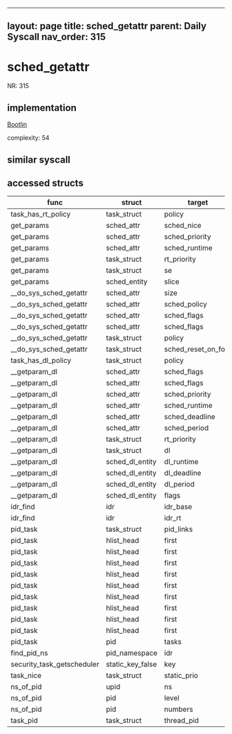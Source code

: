 
---
layout: page
title: sched_getattr
parent: Daily Syscall
nav_order: 315
---
        

# sched_getattr
NR: 315

## implementation
[Bootlin](https://elixir.bootlin.com/linux/v6.14.7/source/kernel/sched/syscalls.c#L1081)

complexity: 54


## similar syscall


## accessed structs

|func|struct|target|location|has_read|has_write|
|--|--|--|--|--|--|
|task_has_rt_policy|task_struct|policy|https://elixir.bootlin.com/linux/v6.14.7/source/kernel/sched/sched.h#L233|true|true|
|get_params|sched_attr|sched_nice|https://elixir.bootlin.com/linux/v6.14.7/source/kernel/sched/syscalls.c#L942|false|false|
|get_params|sched_attr|sched_priority|https://elixir.bootlin.com/linux/v6.14.7/source/kernel/sched/syscalls.c#L940|false|false|
|get_params|sched_attr|sched_runtime|https://elixir.bootlin.com/linux/v6.14.7/source/kernel/sched/syscalls.c#L943|false|false|
|get_params|task_struct|rt_priority|https://elixir.bootlin.com/linux/v6.14.7/source/kernel/sched/syscalls.c#L940|true|true|
|get_params|task_struct|se|https://elixir.bootlin.com/linux/v6.14.7/source/kernel/sched/syscalls.c#L943|true|true|
|get_params|sched_entity|slice|https://elixir.bootlin.com/linux/v6.14.7/source/kernel/sched/syscalls.c#L943|true|true|
|__do_sys_sched_getattr|sched_attr|size|https://elixir.bootlin.com/linux/v6.14.7/source/kernel/sched/syscalls.c#L1118|false|false|
|__do_sys_sched_getattr|sched_attr|sched_policy|https://elixir.bootlin.com/linux/v6.14.7/source/kernel/sched/syscalls.c#L1101|false|false|
|__do_sys_sched_getattr|sched_attr|sched_flags|https://elixir.bootlin.com/linux/v6.14.7/source/kernel/sched/syscalls.c#L1105|true|true|
|__do_sys_sched_getattr|sched_attr|sched_flags|https://elixir.bootlin.com/linux/v6.14.7/source/kernel/sched/syscalls.c#L1103|true|true|
|__do_sys_sched_getattr|task_struct|policy|https://elixir.bootlin.com/linux/v6.14.7/source/kernel/sched/syscalls.c#L1101|true|true|
|__do_sys_sched_getattr|task_struct|sched_reset_on_fork|https://elixir.bootlin.com/linux/v6.14.7/source/kernel/sched/syscalls.c#L1102|true|true|
|task_has_dl_policy|task_struct|policy|https://elixir.bootlin.com/linux/v6.14.7/source/kernel/sched/sched.h#L238|true|true|
|__getparam_dl|sched_attr|sched_flags|https://elixir.bootlin.com/linux/v6.14.7/source/kernel/sched/deadline.c#L3361|true|true|
|__getparam_dl|sched_attr|sched_flags|https://elixir.bootlin.com/linux/v6.14.7/source/kernel/sched/deadline.c#L3360|true|true|
|__getparam_dl|sched_attr|sched_priority|https://elixir.bootlin.com/linux/v6.14.7/source/kernel/sched/deadline.c#L3356|false|false|
|__getparam_dl|sched_attr|sched_runtime|https://elixir.bootlin.com/linux/v6.14.7/source/kernel/sched/deadline.c#L3357|false|false|
|__getparam_dl|sched_attr|sched_deadline|https://elixir.bootlin.com/linux/v6.14.7/source/kernel/sched/deadline.c#L3358|false|false|
|__getparam_dl|sched_attr|sched_period|https://elixir.bootlin.com/linux/v6.14.7/source/kernel/sched/deadline.c#L3359|false|false|
|__getparam_dl|task_struct|rt_priority|https://elixir.bootlin.com/linux/v6.14.7/source/kernel/sched/deadline.c#L3356|true|true|
|__getparam_dl|task_struct|dl|https://elixir.bootlin.com/linux/v6.14.7/source/kernel/sched/deadline.c#L3354|false|false|
|__getparam_dl|sched_dl_entity|dl_runtime|https://elixir.bootlin.com/linux/v6.14.7/source/kernel/sched/deadline.c#L3357|true|true|
|__getparam_dl|sched_dl_entity|dl_deadline|https://elixir.bootlin.com/linux/v6.14.7/source/kernel/sched/deadline.c#L3358|true|true|
|__getparam_dl|sched_dl_entity|dl_period|https://elixir.bootlin.com/linux/v6.14.7/source/kernel/sched/deadline.c#L3359|true|true|
|__getparam_dl|sched_dl_entity|flags|https://elixir.bootlin.com/linux/v6.14.7/source/kernel/sched/deadline.c#L3361|true|true|
|idr_find|idr|idr_base|https://elixir.bootlin.com/linux/v6.14.7/source/lib/idr.c#L174|true|true|
|idr_find|idr|idr_rt|https://elixir.bootlin.com/linux/v6.14.7/source/lib/idr.c#L174|false|false|
|pid_task|task_struct|pid_links|https://elixir.bootlin.com/linux/v6.14.7/source/kernel/pid.c#L417|false|false|
|pid_task|hlist_head|first|https://elixir.bootlin.com/linux/v6.14.7/source/kernel/pid.c#L414|false|false|
|pid_task|hlist_head|first|https://elixir.bootlin.com/linux/v6.14.7/source/kernel/pid.c#L414|false|false|
|pid_task|hlist_head|first|https://elixir.bootlin.com/linux/v6.14.7/source/kernel/pid.c#L414|false|false|
|pid_task|hlist_head|first|https://elixir.bootlin.com/linux/v6.14.7/source/kernel/pid.c#L414|false|false|
|pid_task|hlist_head|first|https://elixir.bootlin.com/linux/v6.14.7/source/kernel/pid.c#L414|false|false|
|pid_task|hlist_head|first|https://elixir.bootlin.com/linux/v6.14.7/source/kernel/pid.c#L414|false|false|
|pid_task|hlist_head|first|https://elixir.bootlin.com/linux/v6.14.7/source/kernel/pid.c#L414|false|false|
|pid_task|hlist_head|first|https://elixir.bootlin.com/linux/v6.14.7/source/kernel/pid.c#L414|false|false|
|pid_task|hlist_head|first|https://elixir.bootlin.com/linux/v6.14.7/source/kernel/pid.c#L414|false|false|
|pid_task|pid|tasks|https://elixir.bootlin.com/linux/v6.14.7/source/kernel/pid.c#L414|false|false|
|find_pid_ns|pid_namespace|idr|https://elixir.bootlin.com/linux/v6.14.7/source/kernel/pid.c#L320|false|false|
|security_task_getscheduler|static_key_false|key|https://elixir.bootlin.com/linux/v6.14.7/source/security/security.c#L3641|false|false|
|task_nice|task_struct|static_prio|https://elixir.bootlin.com/linux/v6.14.7/source/include/linux/sched.h#L1888|true|true|
|ns_of_pid|upid|ns|https://elixir.bootlin.com/linux/v6.14.7/source/include/linux/pid.h#L148|true|true|
|ns_of_pid|pid|level|https://elixir.bootlin.com/linux/v6.14.7/source/include/linux/pid.h#L148|true|true|
|ns_of_pid|pid|numbers|https://elixir.bootlin.com/linux/v6.14.7/source/include/linux/pid.h#L148|false|false|
|task_pid|task_struct|thread_pid|https://elixir.bootlin.com/linux/v6.14.7/source/include/linux/pid.h#L213|true|true|
